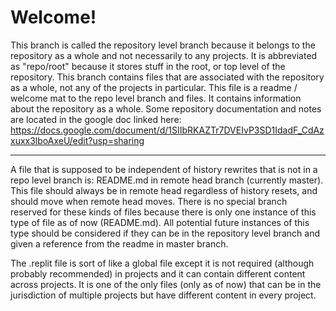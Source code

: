 # Welcome!
This branch is called the repository level branch because it belongs to the repository as a whole and not necessarily to any projects. It is abbreviated as "repo/root" because it stores stuff in the root, or top level of the repository.
This branch contains files that are associated with the repository as a whole, not any of the projects in particular.
This file is a readme / welcome mat to the repo level branch and files. It contains information about the repository as a whole.
Some repository documentation and notes are located in the google doc linked here:
https://docs.google.com/document/d/1SIIbRKAZTr7DVEIvP3SD1IdadF_CdAzxuxx3lboAxeU/edit?usp=sharing

___

A file that is supposed to be independent of history rewrites that is not in a repo level branch is:
README.md in remote head branch (currently master).
This file should always be in remote head regardless of history resets, and should move when remote head moves.
There is no special branch reserved for these kinds of files because there is only one instance of this type of file as of now (README.md).
All potential future instances of this type should be considered if they can be in the repository level branch and given a reference from the readme in master branch.

The .replit file is sort of like a global file except it is not required (although probably recommended) in projects and it can contain different content across projects.
It is one of the only files (only as of now) that can be in the jurisdiction of multiple projects but have different content in every project.